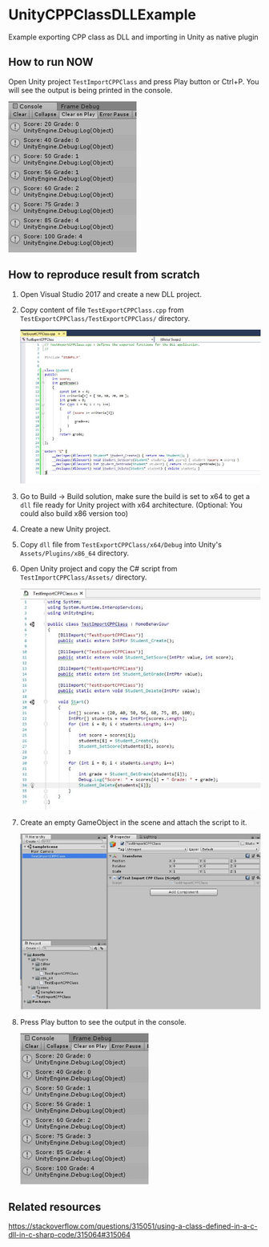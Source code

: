 # UnityCPPClassDLLExample

Example exporting CPP class as DLL and importing in Unity as native plugin

## How to run NOW

Open Unity project `TestImportCPPClass` and press Play button or Ctrl+P. You will see the output is being printed in the console.

![unity-output-console](img/42227750_2707342812616539_2434765356070338560_n.jpg)

## How to reproduce result from scratch

1. Open Visual Studio 2017 and create a new DLL project.
2. Copy content of file `TestExportCPPClass.cpp` from `TestExportCPPClass/TestExportCPPClass/` directory.

    ![TestExportCPPClass.cpp](img/42151255_2707336245950529_6861876400492642304_n.jpg)
3. Go to Build -> Build solution, make sure the build is set to x64 to get a
    `dll` file ready for Unity project with x64 architecture.
    (Optional: You could also build x86 version too)
4. Create a new Unity project.
5. Copy `dll` file from `TestExportCPPClass/x64/Debug` into Unity's `Assets/Plugins/x86_64` directory.
6. Open Unity project and copy the C# script from `TestImportCPPClass/Assets/` directory.

    ![TestImportCPPClass.cs](img/42130597_2707341709283316_2299262612510081024_n.jpg)
7. Create an empty GameObject in the scene and attach the script to it.

    ![unity-hierarchy](img/41949974_2707346379282849_3289350954758963200_n.jpg)
8. Press Play button to see the output in the console.

    ![unity-output-console](img/42227750_2707342812616539_2434765356070338560_n.jpg)

## Related resources

<https://stackoverflow.com/questions/315051/using-a-class-defined-in-a-c-dll-in-c-sharp-code/315064#315064>
